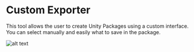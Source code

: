 # Custom Exporter 

This tool allows the user to create Unity Packages using a custom interface. You can select manually and easily what to save in the package.

![alt text](https://i.ibb.co/5xLRL8b/Exporter.png)
